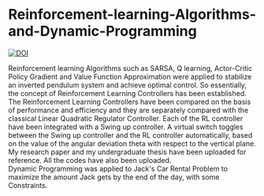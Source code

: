 # Reinforcement-learning-Algorithms-and-Dynamic-Programming

[![DOI](https://zenodo.org/badge/117300149.svg)](https://zenodo.org/badge/latestdoi/117300149)


Reinforcement learning Algorithms such as SARSA, Q learning, Actor-Critic Policy Gradient and Value Function Approximation were applied to stabilize an inverted pendulum system and achieve optimal control. So essentially, the concept of Reinforcement Learning Controllers has been established. The Reinforcement Learning Controllers have been compared on the basis of performance and efficiency and they are separately compared with the classical Linear Quadratic Regulator Controller. Each of the RL controller have been integrated with a Swing up controller. A virtual switch toggles between the Swing up controller and the RL controller automatically, based on the value of the angular deviation theta with respect to the vertical plane. My research paper and my undergraduate thesis have been uploaded for reference. All the codes have also been uploaded.  
Dynamic Programming was applied to Jack's Car Rental Problem to maximize the amount Jack gets by the end of the day, with some Constraints.
